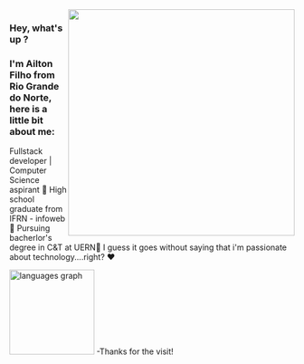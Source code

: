 <img align="right" width="400" height="400" src="https://c.tenor.com/ympcCN_fln8AAAAM/baby-yoda-the-mandalorian.gif">


### Hey, what's up ?
### I'm Ailton Filho from Rio Grande do Norte, here is a little bit about me:

Fullstack developer | Computer Science aspirant :robot:
High school graduate from IFRN - infoweb :book:
Pursuing bacherlor's degree in C&T at UERN:book:
I guess it goes without saying that i'm passionate about technology....right? :heart:

<img src="https://github-readme-stats.vercel.app/api/top-langs?username=ailton-f&locale=en&hide_title=false&layout=compact&card_width=320&langs_count=5&theme=dark&hide_border=false&order=2" height="150" alt="languages graph"  />
-Thanks for the visit!
